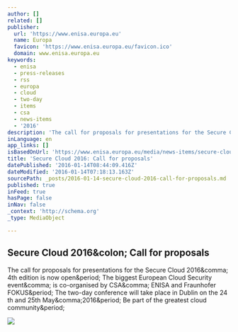 ```yaml
---
author: []
related: []
publisher:
  url: 'https://www.enisa.europa.eu'
  name: Europa
  favicon: 'https://www.enisa.europa.eu/favicon.ico'
  domain: www.enisa.europa.eu
keywords:
  - enisa
  - press-releases
  - rss
  - europa
  - cloud
  - two-day
  - items
  - csa
  - news-items
  - '2016'
description: 'The call for proposals for presentations for the Secure Cloud 2016, 4th edition is now open. The biggest European Cloud Security event, is co-organised by CSA, ENISA and Fraunhofer FOKUS. The two-day conference will take place in Dublin on the 24 th and 25th May,2016. Be part of the greatest cloud community.'
inLanguage: en
app_links: []
isBasedOnUrl: 'https://www.enisa.europa.eu/media/news-items/secure-cloud-2016-call-for-proposals'
title: 'Secure Cloud 2016: Call for proposals'
datePublished: '2016-01-14T08:44:09.416Z'
dateModified: '2016-01-14T07:18:13.163Z'
sourcePath: _posts/2016-01-14-secure-cloud-2016-call-for-proposals.md
published: true
inFeed: true
hasPage: false
inNav: false
_context: 'http://schema.org'
_type: MediaObject

---
```

<article style=""><h1>Secure Cloud 2016&amp;colon; Call for proposals</h1><p>The call for proposals for presentations for the Secure Cloud 2016&amp;comma; 4th edition is now open&amp;period; The biggest European Cloud Security event&amp;comma; is co-organised by CSA&amp;comma; ENISA and Fraunhofer FOKUS&amp;period; The two-day conference will take place in Dublin on the 24 th and 25th May&amp;comma;2016&amp;period; Be part of the greatest cloud community&amp;period;</p><img src="https://www.enisa.europa.eu/media/news-items/secure-cloud-2016-call-for-proposals/image_mini" /></article>